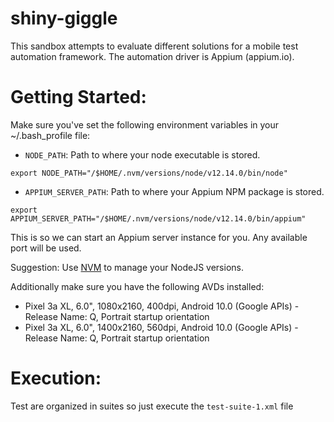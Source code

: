 # shiny-giggle
This sandbox attempts to evaluate different solutions for a mobile test automation framework.
The automation driver is Appium (appium.io).

# Getting Started:

Make sure you've set the following environment variables in your ~/.bash_profile file:
- `NODE_PATH`: Path to where your node executable is stored. 
```shell script
export NODE_PATH="/$HOME/.nvm/versions/node/v12.14.0/bin/node"
```
- `APPIUM_SERVER_PATH`: Path to where your Appium NPM package is stored.
```shell script
export APPIUM_SERVER_PATH="/$HOME/.nvm/versions/node/v12.14.0/bin/appium"
```
This is so we can start an Appium server instance for you. Any available port will be used.

Suggestion: Use [NVM](https://github.com/nvm-sh/nvm) to manage your NodeJS versions.

Additionally make sure you have the following AVDs installed:
- Pixel 3a XL, 6.0", 1080x2160, 400dpi, Android 10.0 (Google APIs) - Release Name: Q, Portrait startup orientation
- Pixel 3a XL, 6.0", 1400x2160, 560dpi, Android 10.0 (Google APIs) - Release Name: Q, Portrait startup orientation

# Execution:
Test are organized in suites so just execute the `test-suite-1.xml` file

